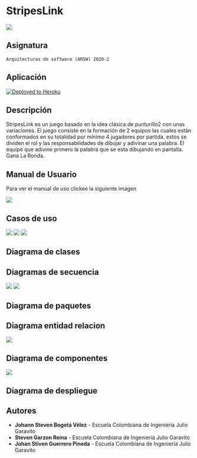 ﻿# StripesLink 

![](img/Logo.png)

 ## Asignatura
	Arquitecturas de software (ARSW) 2020-2

 ## Aplicación
[![Deployed to Heroku](https://www.herokucdn.com/deploy/button.png)](https://stripeslink-game.herokuapp.com/)

 ## Descripción
StripesLink es un juego basado en la idea clásica de punturillo2 con unas variaciones. El juego consiste en la formación de 2 equipos las cuales están conformados en su totalidad por mínimo 4 jugadores por partida. estos se dividen el rol y las responsabilidades de dibujar y adivinar una palabra. El equipo que adivine primero la palabra que se esta dibujando en pantalla. Gana La Ronda.

 ## Manual de Usuario
Para ver el manual de uso clickee la siguiente imagen

[![](img/manual.jpg)](https://stripeslink.gitbook.io/stripeslink-manual-de-uso/)


## Casos de uso
![](img/UseCase0.png)
![](img/UseCase1.png)
![](img/UseCase2.png)
## Diagrama de clases

## Diagramas de secuencia
![](img/crearJuego.png)
![](img/mensaje.png)

## Diagrama de paquetes

## Diagrama entidad relacion
![](img/EntidadRelacion.png)

## Diagrama de componentes
![](img/ComponentDiagram.png)

## Diagrama de despliegue



## Autores
* **Johann Steven Bogotá Vélez**  - Escuela Colombiana de Ingeniería Julio Garavito
* **Steven Garzon Reina**  - Escuela Colombiana de Ingeniería Julio Garavito
* **Johan Stiven Guerrero Pineda** - Escuela Colombiana de Ingeniería Julio Garavito

